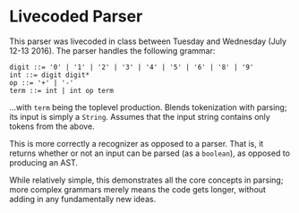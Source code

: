 # Livecoded Parser #

This parser was livecoded in class between Tuesday and Wednesday (July 12-13 2016).
The parser handles the following grammar:

```
digit ::= '0' | '1' | '2' | '3' | '4' | '5' | '6' | '8' | '9'
int ::= digit digit*
op ::= '+' | '-'
term ::= int | int op term
```

...with `term` being the toplevel production.
Blends tokenization with parsing; its input is simply a `String`.
Assumes that the input string contains only tokens from the above.

This is more correctly a recognizer as opposed to a parser.
That is, it returns whether or not an input can be parsed (as a `boolean`), as opposed to producing an AST.

While relatively simple, this demonstrates all the core concepts in parsing; more complex grammars merely means the code gets longer, without adding in any fundamentally new ideas.
